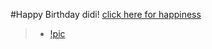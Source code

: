 #Happy Birthday didi!
[click here for happiness](https://upload.wikimedia.org/wikipedia/commons/thumb/d/dd/Birthday_candles.jpg/1200px-Birthday_candles.jpg)
> * [!pic](https://i.giphy.com/kMI3z7b9RWrYQbsXd2.webp)
